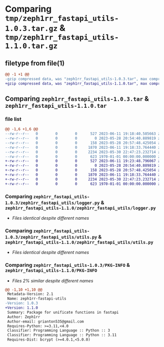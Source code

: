 # Comparing `tmp/zeph1rr_fastapi_utils-1.0.3.tar.gz` & `tmp/zeph1rr_fastapi_utils-1.1.0.tar.gz`

## filetype from file(1)

```diff
@@ -1 +1 @@
-gzip compressed data, was "zeph1rr_fastapi_utils-1.0.3.tar", max compression
+gzip compressed data, was "zeph1rr_fastapi_utils-1.1.0.tar", max compression
```

## Comparing `zeph1rr_fastapi_utils-1.0.3.tar` & `zeph1rr_fastapi_utils-1.1.0.tar`

### file list

```diff
@@ -1,6 +1,6 @@
--rw-r--r--   0        0        0      527 2023-06-11 19:18:40.585663 zeph1rr_fastapi_utils-1.0.3/pyproject.toml
--rw-r--r--   0        0        0        0 2023-05-28 20:54:40.889819 zeph1rr_fastapi_utils-1.0.3/README.md
--rw-r--r--   0        0        0      158 2023-05-28 20:57:48.425054 zeph1rr_fastapi_utils-1.0.3/zeph1rr_fastapi_utils/__init__.py
--rw-r--r--   0        0        0     1870 2023-06-11 19:18:33.764440 zeph1rr_fastapi_utils-1.0.3/zeph1rr_fastapi_utils/logger.py
--rw-r--r--   0        0        0     2234 2023-05-30 22:47:23.232714 zeph1rr_fastapi_utils-1.0.3/zeph1rr_fastapi_utils/utils.py
--rw-r--r--   0        0        0      623 1970-01-01 00:00:00.000000 zeph1rr_fastapi_utils-1.0.3/PKG-INFO
+-rw-r--r--   0        0        0      527 2023-06-11 19:23:48.796067 zeph1rr_fastapi_utils-1.1.0/pyproject.toml
+-rw-r--r--   0        0        0        0 2023-05-28 20:54:40.889819 zeph1rr_fastapi_utils-1.1.0/README.md
+-rw-r--r--   0        0        0      158 2023-05-28 20:57:48.425054 zeph1rr_fastapi_utils-1.1.0/zeph1rr_fastapi_utils/__init__.py
+-rw-r--r--   0        0        0     1870 2023-06-11 19:18:33.764440 zeph1rr_fastapi_utils-1.1.0/zeph1rr_fastapi_utils/logger.py
+-rw-r--r--   0        0        0     2234 2023-05-30 22:47:23.232714 zeph1rr_fastapi_utils-1.1.0/zeph1rr_fastapi_utils/utils.py
+-rw-r--r--   0        0        0      623 1970-01-01 00:00:00.000000 zeph1rr_fastapi_utils-1.1.0/PKG-INFO
```

### Comparing `zeph1rr_fastapi_utils-1.0.3/zeph1rr_fastapi_utils/logger.py` & `zeph1rr_fastapi_utils-1.1.0/zeph1rr_fastapi_utils/logger.py`

 * *Files identical despite different names*

### Comparing `zeph1rr_fastapi_utils-1.0.3/zeph1rr_fastapi_utils/utils.py` & `zeph1rr_fastapi_utils-1.1.0/zeph1rr_fastapi_utils/utils.py`

 * *Files identical despite different names*

### Comparing `zeph1rr_fastapi_utils-1.0.3/PKG-INFO` & `zeph1rr_fastapi_utils-1.1.0/PKG-INFO`

 * *Files 2% similar despite different names*

```diff
@@ -1,10 +1,10 @@
 Metadata-Version: 2.1
 Name: zeph1rr-fastapi-utils
-Version: 1.0.3
+Version: 1.1.0
 Summary: Package for unificate functions in fastapi
 Author: Zeph1rr
 Author-email: grianton535@gmail.com
 Requires-Python: >=3.11,<4.0
 Classifier: Programming Language :: Python :: 3
 Classifier: Programming Language :: Python :: 3.11
 Requires-Dist: bcrypt (>=4.0.1,<5.0.0)
```

